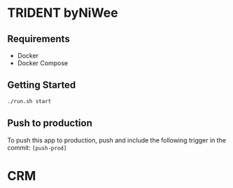 # TRIDENT byNiWee

## Requirements

- Docker
- Docker Compose

## Getting Started

```bash
./run.sh start
```

## Push to production

To push this app to production, push and include the following trigger in the commit:
`[push-prod]`
# CRM
